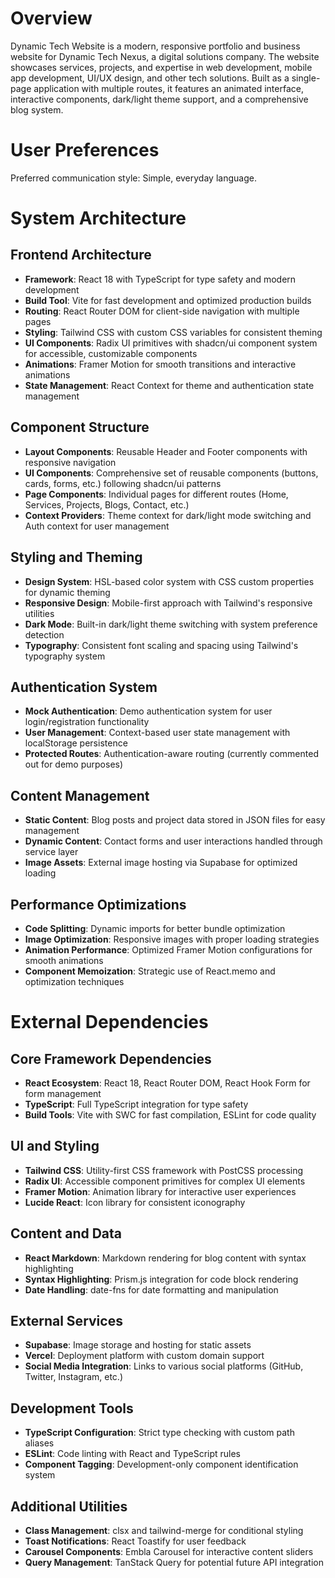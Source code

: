 # Overview

Dynamic Tech Website is a modern, responsive portfolio and business website for Dynamic Tech Nexus, a digital solutions company. The website showcases services, projects, and expertise in web development, mobile app development, UI/UX design, and other tech solutions. Built as a single-page application with multiple routes, it features an animated interface, interactive components, dark/light theme support, and a comprehensive blog system.

# User Preferences

Preferred communication style: Simple, everyday language.

# System Architecture

## Frontend Architecture
- **Framework**: React 18 with TypeScript for type safety and modern development
- **Build Tool**: Vite for fast development and optimized production builds
- **Routing**: React Router DOM for client-side navigation with multiple pages
- **Styling**: Tailwind CSS with custom CSS variables for consistent theming
- **UI Components**: Radix UI primitives with shadcn/ui component system for accessible, customizable components
- **Animations**: Framer Motion for smooth transitions and interactive animations
- **State Management**: React Context for theme and authentication state management

## Component Structure
- **Layout Components**: Reusable Header and Footer components with responsive navigation
- **UI Components**: Comprehensive set of reusable components (buttons, cards, forms, etc.) following shadcn/ui patterns
- **Page Components**: Individual pages for different routes (Home, Services, Projects, Blogs, Contact, etc.)
- **Context Providers**: Theme context for dark/light mode switching and Auth context for user management

## Styling and Theming
- **Design System**: HSL-based color system with CSS custom properties for dynamic theming
- **Responsive Design**: Mobile-first approach with Tailwind's responsive utilities
- **Dark Mode**: Built-in dark/light theme switching with system preference detection
- **Typography**: Consistent font scaling and spacing using Tailwind's typography system

## Authentication System
- **Mock Authentication**: Demo authentication system for user login/registration functionality
- **User Management**: Context-based user state management with localStorage persistence
- **Protected Routes**: Authentication-aware routing (currently commented out for demo purposes)

## Content Management
- **Static Content**: Blog posts and project data stored in JSON files for easy management
- **Dynamic Content**: Contact forms and user interactions handled through service layer
- **Image Assets**: External image hosting via Supabase for optimized loading

## Performance Optimizations
- **Code Splitting**: Dynamic imports for better bundle optimization
- **Image Optimization**: Responsive images with proper loading strategies
- **Animation Performance**: Optimized Framer Motion configurations for smooth animations
- **Component Memoization**: Strategic use of React.memo and optimization techniques

# External Dependencies

## Core Framework Dependencies
- **React Ecosystem**: React 18, React Router DOM, React Hook Form for form management
- **TypeScript**: Full TypeScript integration for type safety
- **Build Tools**: Vite with SWC for fast compilation, ESLint for code quality

## UI and Styling
- **Tailwind CSS**: Utility-first CSS framework with PostCSS processing
- **Radix UI**: Accessible component primitives for complex UI elements
- **Framer Motion**: Animation library for interactive user experiences
- **Lucide React**: Icon library for consistent iconography

## Content and Data
- **React Markdown**: Markdown rendering for blog content with syntax highlighting
- **Syntax Highlighting**: Prism.js integration for code block rendering
- **Date Handling**: date-fns for date formatting and manipulation

## External Services
- **Supabase**: Image storage and hosting for static assets
- **Vercel**: Deployment platform with custom domain support
- **Social Media Integration**: Links to various social platforms (GitHub, Twitter, Instagram, etc.)

## Development Tools
- **TypeScript Configuration**: Strict type checking with custom path aliases
- **ESLint**: Code linting with React and TypeScript rules
- **Component Tagging**: Development-only component identification system

## Additional Utilities
- **Class Management**: clsx and tailwind-merge for conditional styling
- **Toast Notifications**: React Toastify for user feedback
- **Carousel Components**: Embla Carousel for interactive content sliders
- **Query Management**: TanStack Query for potential future API integration